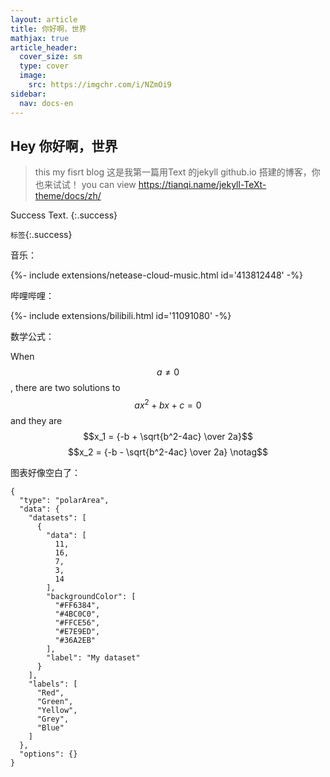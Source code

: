 ```yaml
---
layout: article
title: 你好啊，世界
mathjax: true
article_header:
  cover_size: sm
  type: cover
  image:
    src: https://imgchr.com/i/NZmOi9
sidebar:
  nav: docs-en
---
```

## Hey 你好啊，世界
> this my fisrt blog
这是我第一篇用Text 的jekyll github.io 搭建的博客，你也来试试！
you can view https://tianqi.name/jekyll-TeXt-theme/docs/zh/

Success Text.
{:.success}

`标签`{:.success}

音乐：

<div>{%- include extensions/netease-cloud-music.html id='413812448' -%}</div>

哔哩哔哩：

<div>{%- include extensions/bilibili.html id='11091080' -%}</div>

数学公式：

When $$a \ne 0$$, there are two solutions to $$ax^2 + bx + c = 0$$ and they are
$$x_1 = {-b + \sqrt{b^2-4ac} \over 2a}$$
$$x_2 = {-b - \sqrt{b^2-4ac} \over 2a} \notag$$


图表好像空白了：
```chart
{
  "type": "polarArea",
  "data": {
    "datasets": [
      {
        "data": [
          11,
          16,
          7,
          3,
          14
        ],
        "backgroundColor": [
          "#FF6384",
          "#4BC0C0",
          "#FFCE56",
          "#E7E9ED",
          "#36A2EB"
        ],
        "label": "My dataset"
      }
    ],
    "labels": [
      "Red",
      "Green",
      "Yellow",
      "Grey",
      "Blue"
    ]
  },
  "options": {}
}
```
